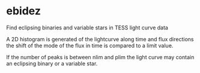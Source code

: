 # ebidez
Find eclipsing binaries and variable stars in TESS light curve data

A 2D histogram is generated of the lightcurve along time and flux directions the shift of the mode of the flux in time is compared to a limit value.

If the number of peaks is between nlim and plim the light curve may contain an eclipsing binary or a variable star.

